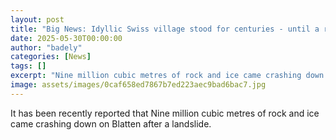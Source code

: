 ```yaml
---
layout: post
title: "Big News: Idyllic Swiss village stood for centuries - until a roaring glacier wiped it out"
date: 2025-05-30T00:00:00
author: "badely"
categories: [News]
tags: []
excerpt: "Nine million cubic metres of rock and ice came crashing down on Blatten after a landslide."
image: assets/images/0caf658ed7867b7ed223aec9bad6bac7.jpg
---
```


It has been recently reported that Nine million cubic metres of rock and ice came crashing down on Blatten after a landslide.

